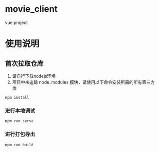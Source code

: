 # movie_client
vue project

# 使用说明

## 首次拉取仓库
1. 请自行下载nodejs环境
2. 项目中未追踪 node_modules 模块，请使用以下命令安装所需的所有第三方库
```
npm install
```

### 进行本地调试
```
npm run serve
```

### 进行打包导出
```
npm run build
```
